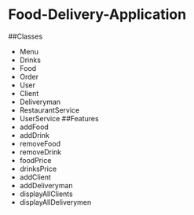 # Food-Delivery-Application
##Classes
- Menu
- Drinks
- Food
- Order
- User
- Client
- Deliveryman
- RestaurantService
- UserService
##Features
- addFood
- addDrink
- removeFood
- removeDrink
- foodPrice
- drinksPrice
- addClient
- addDeliveryman
- displayAllClients
- displayAllDeliverymen

